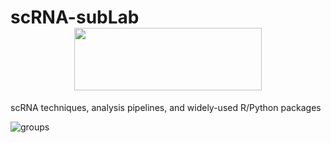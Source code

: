 # scRNA-subLab  <div align=center><img width="300" height="100" src="https://github.com/sulab-wmu/scRNA-subLab/blob/master/pic/scRNA-sulab.png"/> </div>
scRNA techniques, analysis pipelines, and widely-used R/Python packages



![groups](https://github.com/sulab-wmu/scRNA-subLab/blob/master/pic/group.png)
